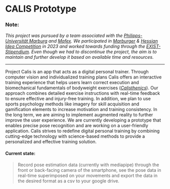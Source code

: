 # CALIS Prototype

### Note:
*This project was pursued by a team associated with the [Philipps-Universität Marburg](https://www.uni-marburg.de/en) and [Mafex](https://www.mafex.de/). We participated in [Marburger](https://www.uni-marburg.de/de/fb02/forschung/forschungsinstitute/mafex/gruendungsfoerderung/rueckblick-marburger-ideenwettbewerb-mafex-gruendungscamp) & [Hessian Idea Competition](https://hessen-ideen.de/ideen/alumni/detailansicht?tx_agprojektverwaltung_detail%5Baction%5D=show&tx_agprojektverwaltung_detail%5Bcontroller%5D=Projekte&tx_agprojektverwaltung_detail%5Bprojekte%5D=368&tx_agprojektverwaltung_detail%5Bstipendium%5D=2&tx_agprojektverwaltung_detail%5Bvoting%5D=0&cHash=ce8f56e33939ee8f3abd20d6525b89b2) in 2023 and worked towards funding through the [EXIST-Stipendium](https://www.exist.de/EXIST/Navigation/DE/Gruendungsfoerderung/EXIST-Gruendungsstipendium/exist-gruendungsstipendium.html). Even though we had to discontinue the project, the aim is to maintain and further develop it based on available time and resources.*
___

Project Calis is an app that acts as a digital personal trainer. Through computer vision and individualized training plans Calis offers an interactive training experience that helps users learn correct execution and biomechanical fundamentals of bodyweight exercises (*[Calisthenics](https://en.wikipedia.org/wiki/Calisthenics)*). Our approach combines detailed exercise instructions with real-time feedback to ensure effective and injury-free training. In addition, we plan to use sports psychology methods like imagery for skill acquisition and gamification elements to increase motivation and training consistency. In the long term, we are aiming to implement augmented reality to further improve the user experience. We are currently developing a prototype that enables precise pose recognition and are working on a user-friendly application. Calis strives to redefine digital personal training by combining cutting-edge technology with science-based methods to provide a personalized and effective training solution.

#### Current state:    
> Record pose estimation data (currently with mediapipe) through the front or back-facing camera of the smartphone, see the pose data in real-time superimposed on your movements and export the data in the desired format as a csv to your google drive.


